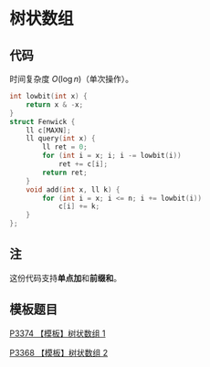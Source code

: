 # 树状数组

## 代码

时间复杂度 $O(\log n)$（单次操作）。

```cpp
int lowbit(int x) {
    return x & -x;
}
struct Fenwick {
    ll c[MAXN];
    ll query(int x) {
        ll ret = 0;
        for (int i = x; i; i -= lowbit(i))
            ret += c[i];
        return ret;
    }
    void add(int x, ll k) {
        for (int i = x; i <= n; i += lowbit(i))
            c[i] += k;
    }
};
```

## 注

这份代码支持**单点加**和**前缀和**。

## 模板题目

[P3374 【模板】树状数组 1](https://www.luogu.com.cn/problem/P3374)

[P3368 【模板】树状数组 2](https://www.luogu.com.cn/problem/P3368)


